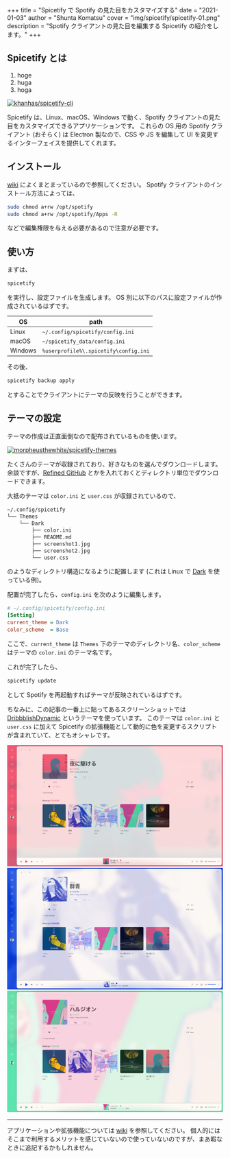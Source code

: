 +++
title = "Spicetify で Spotify の見た目をカスタマイズする"
date = "2021-01-03"
author = "Shunta Komatsu"
cover = "img/spicetify/spicetify-01.png"
description = "Spotify クライアントの見た目を編集する Spicetify の紹介をします。"
+++

## Spicetify とは

1. hoge
1. huga
1. hoga

[![khanhas/spicetify-cli](https://gh-card.dev/repos/khanhas/spicetify-cli.svg)](https://github.com/khanhas/spicetify-cli)

Spicetify は、Linux、macOS、Windows で動く、Spotify クライアントの見た目をカスタマイズできるアプリケーションです。
これらの OS 用の Spotify クライアント (おそらく) は Electron 製なので、CSS や JS を編集して UI を変更するインターフェイスを提供してくれます。

## インストール

[wiki](https://github.com/khanhas/spicetify-cli/wiki/Installation) によくまとまっているので参照してください。
Spotify クライアントのインストール方法によっては、

```bash
sudo chmod a+rw /opt/spotify
sudo chmod a+rw /opt/spotify/Apps -R
```

などで編集権限を与える必要があるので注意が必要です。

## 使い方

まずは、

```bash
spicetify
```

を実行し、設定ファイルを生成します。
OS 別に以下のパスに設定ファイルが作成されているはずです。

| OS      | path                                  |
| ------- | ------------------------------------- |
| Linux   | `~/.config/spicetify/config.ini`      |
| macOS   | `~/spicetify_data/config.ini`         |
| Windows | `%userprofile%\.spicetify\config.ini` |

その後、

```bash
spicetify backup apply
```

とすることでクライアントにテーマの反映を行うことができます。

## テーマの設定

テーマの作成は正直面倒なので配布されているものを使います。

[![morpheusthewhite/spicetify-themes](https://gh-card.dev/repos/morpheusthewhite/spicetify-themes.svg)](https://github.com/morpheusthewhite/spicetify-themes)

たくさんのテーマが収録されており、好きなものを選んでダウンロードします。
余談ですが、[Refined GitHub](https://chrome.google.com/webstore/detail/refined-github/hlepfoohegkhhmjieoechaddaejaokhf) とかを入れておくとディレクトリ単位でダウンロードできます。

大抵のテーマは `color.ini` と `user.css` が収録されているので、

```text
~/.config/spicetify
└── Themes
    └── Dark
        ├── color.ini
        ├── README.md
        ├── screenshot1.jpg
        ├── screenshot2.jpg
        └── user.css
```

のようなディレクトリ構造になるように配置します (これは Linux で [Dark](https://github.com/morpheusthewhite/spicetify-themes/tree/master/Dark) を使っている例)。

配置が完了したら、`config.ini` を次のように編集します。

```ini
# ~/.config/spicetify/config.ini
[Setting]
current_theme = Dark
color_scheme  = Base
```

ここで、`current_theme` は `Themes` 下のテーマのディレクトリ名、`color_scheme` はテーマの `color.ini` のテーマ名です。

これが完了したら、

```bash
spicetify update
```

として Spotify を再起動すればテーマが反映されているはずです。

ちなみに、この記事の一番上に貼ってあるスクリーンショットでは [DribbblishDynamic](https://github.com/morpheusthewhite/spicetify-themes/blob/master/DribbblishDynamic) というテーマを使っています。
このテーマは `color.ini` と `user.css` に加えて Spicetify の拡張機能として動的に色を変更するスクリプトが含まれていて、とてもオシャレです。

![spicetify-01](/img/spicetify/spicetify-01.png)
![spicetify-02](/img/spicetify/spicetify-02.png)
![spicetify-03](/img/spicetify/spicetify-03.png)

---

アプリケーションや拡張機能については [wiki](https://github.com/khanhas/spicetify-cli/wiki) を参照してください。
個人的にはそこまで利用するメリットを感じていないので使っていないのですが、まあ暇なときに追記するかもしれません。
